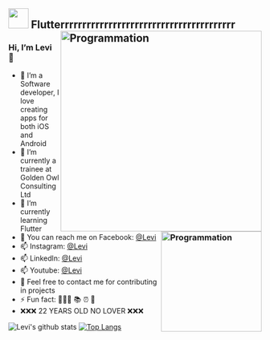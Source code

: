 
## <img height="40" src="https://raw.githubusercontent.com/innng/innng/master/assets/kyubey.gif"/> Flutterrrrrrrrrrrrrrrrrrrrrrrrrrrrrrrrrrrrrrrr<img align="right" src="https://thumbs.gfycat.com/CourteousElaborateGuineafowl-size_restricted.gif" alt="Programmation" width="400" />
### Hi, I’m Levi 👋<img align="right" src="https://octodex.github.com/images/hula_loop_octodex03.gif" alt="Programmation" width="200" />
- 📱  I’m a Software developer, I love creating apps for both iOS and Android
- 🔭 I’m currently a trainee at Golden Owl Consulting Ltd
- 🌱 I’m currently learning Flutter
- 💬 You can reach me on Facebook: [@Levi](https://www.facebook.com/tanphuc2k)
- 📫 Instagram: [@Levi](https://www.instagram.com/leviii2k)
- 📫 Linkedln: [@Levi](https://www.linkedin.com/in/tanphuc)
- 📫 Youtube: [@Levi](https://www.youtube.com/channel/UCtvqqyPF0GYABKoOQVDy-LQ)
- 🧩 Feel free to contact me for contributing in projects
- ⚡ Fun fact: 🧑🏻‍💻 📚 ⏰ 🎵
- ❌❌❌ 22 YEARS OLD NO LOVER ❌❌❌

![Levi's github stats](https://github-readme-stats.vercel.app/api?username=tanphuccgl&show_icons=true&theme=buefy&show_icons=true&count_private=true) [![Top Langs](https://github-readme-stats.vercel.app/api/top-langs/?username=tanphuccgl&layout=compact)](https://github.com/anuraghazra/github-readme-stats)

